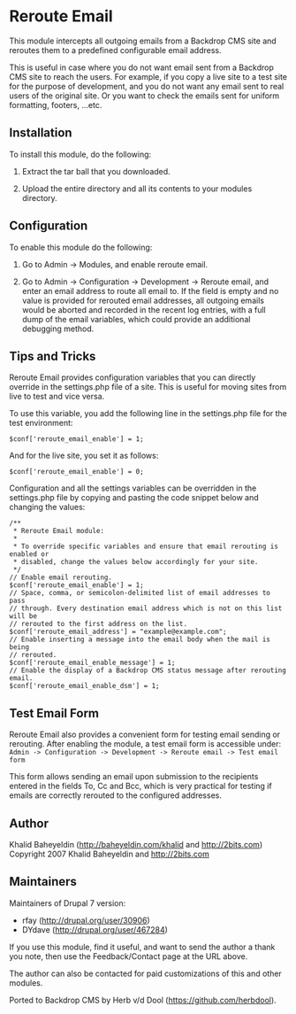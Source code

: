 Reroute Email
=============
This module intercepts all outgoing emails from a Backdrop CMS site and reroutes them to a predefined configurable email address.

This is useful in case where you do not want email sent from a Backdrop CMS site to reach the users. For example, if you copy a live site to a test site for the purpose of development, and you do not want any email sent to real users of the original site. Or you want to check the emails sent for uniform formatting, footers, ...etc.

Installation
------------
To install this module, do the following:

1. Extract the tar ball that you downloaded.

2. Upload the entire directory and all its contents to your modules directory.

Configuration
-------------
To enable this module do the following:

1. Go to Admin -> Modules, and enable reroute email.

2. Go to Admin -> Configuration -> Development -> Reroute email, and enter an email address to route all email to. If the field is empty and no value is provided for rerouted email addresses, all outgoing emails would be aborted and recorded in the recent log entries, with a full dump of the email variables, which could provide an additional debugging method.

Tips and Tricks
---------------
Reroute Email provides configuration variables that you can directly override in the settings.php file of a site. This is useful for moving sites from live to test and vice versa.

To use this variable, you add the following line in the settings.php file for the test environment:

  `$conf['reroute_email_enable'] = 1;`

And for the live site, you set it as follows:

  `$conf['reroute_email_enable'] = 0;`

Configuration and all the settings variables can be overridden in the settings.php file by copying and pasting the code snippet below and changing the values:

```
/**
 * Reroute Email module:
 *
 * To override specific variables and ensure that email rerouting is enabled or
 * disabled, change the values below accordingly for your site.
 */
// Enable email rerouting.
$conf['reroute_email_enable'] = 1;
// Space, comma, or semicolon-delimited list of email addresses to pass
// through. Every destination email address which is not on this list will be
// rerouted to the first address on the list.
$conf['reroute_email_address'] = "example@example.com";
// Enable inserting a message into the email body when the mail is being
// rerouted.
$conf['reroute_email_enable_message'] = 1;
// Enable the display of a Backdrop CMS status message after rerouting email.
$conf['reroute_email_enable_dsm'] = 1;
```

Test Email Form
---------------
Reroute Email also provides a convenient form for testing email sending or rerouting. After enabling the module, a test email form is accessible under: `Admin -> Configuration -> Development -> Reroute email -> Test email form`

This form allows sending an email upon submission to the recipients entered in the fields To, Cc and Bcc, which is very practical for testing if emails are correctly rerouted to the configured addresses.

Author
------
Khalid Baheyeldin (http://baheyeldin.com/khalid and http://2bits.com)
Copyright 2007 Khalid Baheyeldin and http://2bits.com

Maintainers
-----------

Maintainers of Drupal 7 version:

* rfay (http://drupal.org/user/30906)
* DYdave (http://drupal.org/user/467284)

If you use this module, find it useful, and want to send the author a thank you note, then use the Feedback/Contact page at the URL above.

The author can also be contacted for paid customizations of this and other modules.

Ported to Backdrop CMS by Herb v/d Dool (https://github.com/herbdool).
